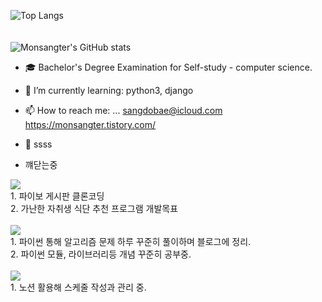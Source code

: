 ![Top Langs](https://github-readme-stats.vercel.app/api/top-langs/?username=Monsangter)<br><br><br>
![Monsangter's GitHub stats](https://github-readme-stats.vercel.app/api?username=Monsangter&show_icons=true&theme=radical)


- 🎓 Bachelor's Degree Examination for Self-study - computer science.

- 🌱 I’m currently learning:
  python3, django
  
- 📫 How to reach me: ...
  sangdobae@icloud.com
  https://monsangter.tistory.com/
  
- 🥰 ssss
- 꺠닫는중
<div>
<img src="https://img.shields.io/badge/django-FFFFFF?style=for-the-badge&logo=#092E20&logoColor=000000"/><br>
  1. 파이보 게시판 클론코딩<br>
  2. 가난한 자취생 식단 추천 프로그램 개발목표<br><br>
<img src="https://img.shields.io/badge/python-FFFFFF?style=for-the-badge&logo=#3776AB&logoColor=000000"/><br>
  1. 파이썬 통해 알고리즘 문제 하루 꾸준히 풀이하며 블로그에 정리.<br>
  2. 파이썬 모듈, 라이브러리등 개념 꾸준히 공부중.<br><br>
<img src="https://img.shields.io/badge/notion-FFFFFF?style=for-the-badge&logo=#000000&logoColor=000000"/><br>
  1. 노션 활용해 스케줄 작성과 관리 중.<br><br>
</div>
<!--
**Monsangter/Monsangter** is a ✨ _special_ ✨ repository because its `README.md` (this file) appears on your GitHub profile.

Here are some ideas to get you started:

- 🔭 I’m currently working on ...
  python3, django

- 🌱 I’m currently learning ...
  python algorithm

- 👯 I’m looking to collaborate on ...

- 🤔 I’m looking for help with ...

- 💬 Ask me about ...

- 📫 How to reach me: ...
  sangdobae@icloud.com

- 😄 Pronouns: ...

- ⚡ Fun fact: ...

-->

